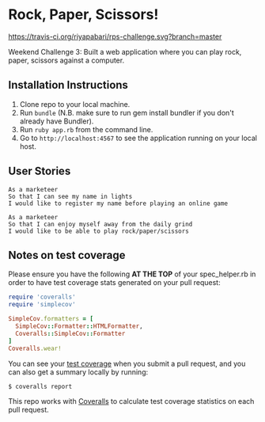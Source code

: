 # Rock, Paper, Scissors!

https://travis-ci.org/riyapabari/rps-challenge.svg?branch=master

Weekend Challenge 3: Built a web application where you can play rock, paper, scissors against a computer.

Installation Instructions
-------

1. Clone repo to your local machine.
2. Run `bundle` (N.B. make sure to run gem install bundler if you don't already have Bundler).
3. Run `ruby app.rb` from the command line.
4. Go to `http://localhost:4567` to see the application running on your local host.

User Stories
----

```
As a marketeer
So that I can see my name in lights
I would like to register my name before playing an online game

As a marketeer
So that I can enjoy myself away from the daily grind
I would like to be able to play rock/paper/scissors
```

Notes on test coverage
----------------------

Please ensure you have the following **AT THE TOP** of your spec_helper.rb in order to have test coverage stats generated
on your pull request:

```ruby
require 'coveralls'
require 'simplecov'

SimpleCov.formatters = [
  SimpleCov::Formatter::HTMLFormatter,
  Coveralls::SimpleCov::Formatter
]
Coveralls.wear! 
```

You can see your [test coverage](https://github.com/makersacademy/course/blob/master/pills/test_coverage.md) when you submit a pull request, and you can also get a summary locally by running:

```
$ coveralls report
```

This repo works with [Coveralls](https://coveralls.io/) to calculate test coverage statistics on each pull request.

